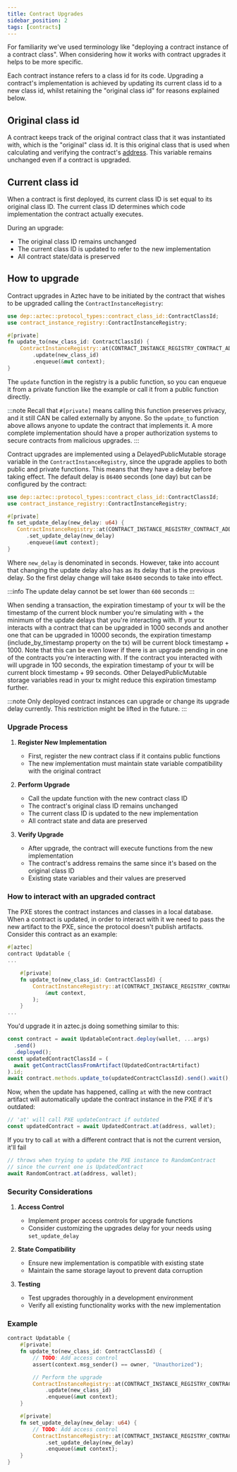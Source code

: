 ```yaml
---
title: Contract Upgrades
sidebar_position: 2
tags: [contracts]
---
```


For familiarity we've used terminology like "deploying a contract instance of a contract class". When considering how it works with contract upgrades it helps to be more specific.

Each contract instance refers to a class id for its code. Upgrading a contract's implementation is achieved by updating its current class id to a new class id, whilst retaining the "original class id" for reasons explained below.

## Original class id

A contract keeps track of the original contract class that it was instantiated with, which is the "original" class id. It is this original class that is used when calculating and verifying the contract's [address](contract_creation#instance-address).
This variable remains unchanged even if a contract is upgraded.

## Current class id

When a contract is first deployed, its current class ID is set equal to its original class ID. The current class ID determines which code implementation the contract actually executes.

During an upgrade:

- The original class ID remains unchanged
- The current class ID is updated to refer to the new implementation
- All contract state/data is preserved

## How to upgrade

Contract upgrades in Aztec have to be initiated by the contract that wishes to be upgraded calling the `ContractInstanceRegistry`:

```rust
use dep::aztec::protocol_types::contract_class_id::ContractClassId;
use contract_instance_registry::ContractInstanceRegistry;

#[private]
fn update_to(new_class_id: ContractClassId) {
    ContractInstanceRegistry::at(CONTRACT_INSTANCE_REGISTRY_CONTRACT_ADDRESS)
        .update(new_class_id)
        .enqueue(&mut context);
}
```

The `update` function in the registry is a public function, so you can enqueue it from a private function like the example or call it from a public function directly.

:::note
Recall that `#[private]` means calling this function preserves privacy, and it still CAN be called externally by anyone.
So the `update_to` function above allows anyone to update the contract that implements it. A more complete implementation should have a proper authorization systems to secure contracts from malicious upgrades.
:::

Contract upgrades are implemented using a DelayedPublicMutable storage variable in the `ContractInstanceRegistry`, since the upgrade applies to both public and private functions.
This means that they have a delay before taking effect. The default delay is `86400` seconds (one day) but can be configured by the contract:

```rust
use dep::aztec::protocol_types::contract_class_id::ContractClassId;
use contract_instance_registry::ContractInstanceRegistry;

#[private]
fn set_update_delay(new_delay: u64) {
   ContractInstanceRegistry::at(CONTRACT_INSTANCE_REGISTRY_CONTRACT_ADDRESS)
      .set_update_delay(new_delay)
      .enqueue(&mut context);
}
```

Where `new_delay` is denominated in seconds. However, take into account that changing the update delay also has as its delay that is the previous delay. So the first delay change will take `86400` seconds to take into effect.

:::info
The update delay cannot be set lower than `600` seconds
:::

When sending a transaction, the expiration timestamp of your tx will be the timestamp of the current block number you're simulating with + the minimum of the update delays that you're interacting with.
If your tx interacts with a contract that can be upgraded in 1000 seconds and another one that can be upgraded in 10000 seconds, the expiration timestamp (include_by_timestamp property on the tx) will be current block timestamp + 1000.
Note that this can be even lower if there is an upgrade pending in one of the contracts you're interacting with.
If the contract you interacted with will upgrade in 100 seconds, the expiration timestamp of your tx will be current block timestamp + 99 seconds.
Other DelayedPublicMutable storage variables read in your tx might reduce this expiration timestamp further.

:::note
Only deployed contract instances can upgrade or change its upgrade delay currently. This restriction might be lifted in the future.
:::

### Upgrade Process

1. **Register New Implementation**

   - First, register the new contract class if it contains public functions
   - The new implementation must maintain state variable compatibility with the original contract

2. **Perform Upgrade**

   - Call the update function with the new contract class ID
   - The contract's original class ID remains unchanged
   - The current class ID is updated to the new implementation
   - All contract state and data are preserved

3. **Verify Upgrade**
   - After upgrade, the contract will execute functions from the new implementation
   - The contract's address remains the same since it's based on the original class ID
   - Existing state variables and their values are preserved

### How to interact with an upgraded contract

The PXE stores the contract instances and classes in a local database. When a contract is updated, in order to interact with it we need to pass the new artifact to the PXE, since the protocol doesn't publish artifacts.
Consider this contract as an example:

```rust
#[aztec]
contract Updatable {
...

    #[private]
    fn update_to(new_class_id: ContractClassId) {
        ContractInstanceRegistry::at(CONTRACT_INSTANCE_REGISTRY_CONTRACT_ADDRESS).update(new_class_id).enqueue(
            &mut context,
        );
    }
...
```

You'd upgrade it in aztec.js doing something similar to this:

```typescript
const contract = await UpdatableContract.deploy(wallet, ...args)
  .send()
  .deployed();
const updatedContractClassId = (
  await getContractClassFromArtifact(UpdatedContractArtifact)
).id;
await contract.methods.update_to(updatedContractClassId).send().wait();
```

Now, when the update has happened, calling `at` with the new contract artifact will automatically update the contract instance in the PXE if it's outdated:

```typescript
// 'at' will call PXE updateContract if outdated
const updatedContract = await UpdatedContract.at(address, wallet);
```

If you try to call `at` with a different contract that is not the current version, it'll fail

```typescript
// throws when trying to update the PXE instance to RandomContract
// since the current one is UpdatedContract
await RandomContract.at(address, wallet);
```

### Security Considerations

1. **Access Control**

   - Implement proper access controls for upgrade functions
   - Consider customizing the upgrades delay for your needs using `set_update_delay`

2. **State Compatibility**

   - Ensure new implementation is compatible with existing state
   - Maintain the same storage layout to prevent data corruption

3. **Testing**

   - Test upgrades thoroughly in a development environment
   - Verify all existing functionality works with the new implementation

### Example

```rust
contract Updatable {
    #[private]
    fn update_to(new_class_id: ContractClassId) {
        // TODO: Add access control
        assert(context.msg_sender() == owner, "Unauthorized");

        // Perform the upgrade
        ContractInstanceRegistry::at(CONTRACT_INSTANCE_REGISTRY_CONTRACT_ADDRESS)
            .update(new_class_id)
            .enqueue(&mut context);
    }

    #[private]
    fn set_update_delay(new_delay: u64) {
        // TODO: Add access control
        ContractInstanceRegistry::at(CONTRACT_INSTANCE_REGISTRY_CONTRACT_ADDRESS)
            .set_update_delay(new_delay)
            .enqueue(&mut context);
    }
}
```
